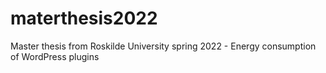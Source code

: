 # materthesis2022
Master thesis from Roskilde University spring 2022 - Energy consumption of WordPress plugins
